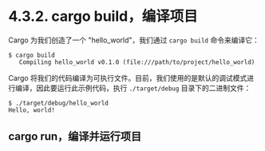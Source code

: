 # 4.3.2. cargo build，编译项目

Cargo 为我们创造了一个 "hello_world"，我们通过 `cargo build` 命令来编译它：

```shell
$ cargo build
   Compiling hello_world v0.1.0 (file:///path/to/project/hello_world)
```

Cargo 将我们的代码编译为可执行文件。目前，我们使用的是默认的调试模式进行编译，因此要运行此示例代码，执行 `./target/debug` 目录下的二进制文件：

```shell
$ ./target/debug/hello_world
Hello, world!
```

## cargo run，编译并运行项目



